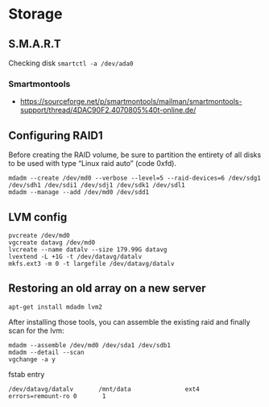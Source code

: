 # Storage

## S.M.A.R.T

Checking disk
`smartctl -a /dev/ada0`

### Smartmontools

* https://sourceforge.net/p/smartmontools/mailman/smartmontools-support/thread/4DAC90F2.4070805%40t-online.de/

## Configuring RAID1
 Before creating the RAID volume, be sure to partition the entirety of all disks to be used with type “Linux raid auto” (code 0xfd). 

```
mdadm --create /dev/md0 --verbose --level=5 --raid-devices=6 /dev/sdg1 /dev/sdh1 /dev/sdi1 /dev/sdj1 /dev/sdk1 /dev/sdl1
mdadm --manage --add /dev/md0 /dev/sdd1
```

## LVM config
```
pvcreate /dev/md0
vgcreate datavg /dev/md0
lvcreate --name datalv --size 179.99G datavg
lvextend -L +1G -t /dev/datavg/datalv
mkfs.ext3 -m 0 -t largefile /dev/datavg/datalv
```

## Restoring an old array on a new server

```
apt-get install mdadm lvm2
```

After installing those tools, you can assemble the existing raid and finally scan for the lvm: 

```
mdadm --assemble /dev/md0 /dev/sda1 /dev/sdb1
mdadm --detail --scan
vgchange -a y
```

fstab entry 
```
/dev/datavg/datalv       /mnt/data               ext4    errors=remount-ro 0       1
```
